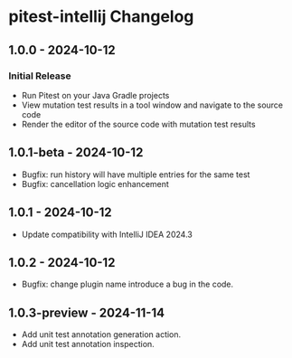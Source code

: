 <!-- Keep a Changelog guide -> https://keepachangelog.com -->

# pitest-intellij Changelog

## 1.0.0 - 2024-10-12
### Initial Release
- Run Pitest on your Java Gradle projects
- View mutation test results in a tool window and navigate to the source code
- Render the editor of the source code with mutation test results

## 1.0.1-beta - 2024-10-12
- Bugfix: run history will have multiple entries for the same test
- Bugfix: cancellation logic enhancement

## 1.0.1 - 2024-10-12
- Update compatibility with IntelliJ IDEA 2024.3

## 1.0.2 - 2024-10-12
- Bugfix: change plugin name introduce a bug in the code.

## 1.0.3-preview - 2024-11-14
- Add unit test annotation generation action.
- Add unit test annotation inspection.
